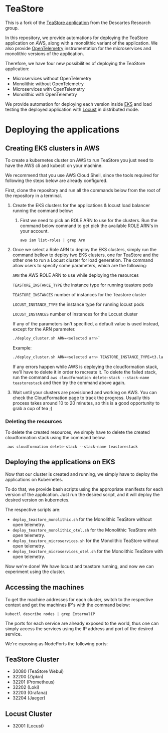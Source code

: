 # TeaStore

This is a fork of the [TeaStore application](https://github.com/DescartesResearch/TeaStore) from the Descartes Research group.

In this repository, we provide automations for deploying the TeaStore application on AWS, along with a monolithic variant of the application.
We also provide [OpenTelemetry](https://opentelemetry.io/) instrumentation for the microservices and monolithic versions of the application.

Therefore, we have four new possibilities of deploying the TeaStore application:

- Microservices without OpenTelemetry
- Monolithic without OpenTelemetry
- Microservices with OpenTelemetry
- Monolithic with OpenTelemetry

We provide automation for deploying each version inside [EKS](https://aws.amazon.com/eks/) and load testing the deployed application
with [Locust](https://locust.io/) in distributed mode.

# Deploying the applications

## Creating EKS clusters in AWS

To create a kubernetes cluster on AWS to run TeaStore you just need to have the AWS cli and kubectl on your machine.

We recommend that you use AWS Cloud Shell, since the tools required for following the steps below are already configured.

First, clone the repository and run all the commands below from the root of the repository in a terminal.

1. Create the EKS clusters for the applications & locust load balancer running the command below:

   1. First we need to pick an ROLE ARN to use for the clusters.
      Run the command below command to get pick the available ROLE ARN's in your account.
      ```
      aws iam list-roles | grep Arn
      ```
2. Once we select a Role ARN to deploy the EKS clusters, simply run the command bellow to deploy
   two EKS clusters, one for TeaStore and the other one to run a Locust cluster for load generation.
   The command allow users to specify some parameters, which are the following:

   `ARN` the AWS ROLE ARN to use while deploying the resources

   `TEASTORE_INSTANCE_TYPE` the instance type for running teastore pods
   
   `TEASTORE_INSTANCES` number of instances for the Teastore cluster
   
   `LOCUST_INSTANCE_TYPE` the instance type for running locust pods
   
   `LOCUST_INSTANCES` number of instances for the Locust cluster
      
   If any of the parameters isn't specified, a default value is used instead, except for the ARN parameter.

   ```bash
   ./deploy_cluster.sh ARN=<selected arn>`
   ```
   
   Example:

   ```bash
   ./deploy_cluster.sh ARN=<selected arn> TEASTORE_INSTANCE_TYPE=t3.large LOCUST_INSTANCES=3`
   ```
   
   If any errors happen while AWS is deploying the cloudformation stack, we'll have to delete it in order to recreate it.
   To delete the failed stack, run the command  `aws cloudformation delete-stack --stack-name teastorestack` and then try the command above again.
   
2. Wait until your clusters are provisioned and working on AWS. You can check the CloudFormation page to track the progress.
   Usually this process takes around 10 to 20 minutes, so this is a good opportunity to grab a cup of tea ;)

### Deleting the resources

To delete the created resources, we simply have to delete the created cloudformation stack using the command below.

```
 aws cloudformation delete-stack --stack-name teastorestack
```


## Deploying the applications on EKS

Now that our cluster is created and running, we simply have to deploy the applications on Kubernetes.

To do that, we provide bash scripts using the appropriate manifests for each version of the application. Just run the desired
script, and it will deploy the desired version on kubernetes.

The respective scripts are:

- `deploy_teastore_monolithic.sh` for the Monolithic TeaStore without open telemetry.
- `deploy_teastore_monolithic_otel.sh` for the Monolithic TeaStore with open telemetry.
- `deploy_teastore_microservices.sh` for the Monolithic TeaStore without open telemetry.
- `deploy_teastore_microservices_otel.sh` for the Monolithic TeaStore with open telemetry.

Now we're done! We have locust and teastore running, and now we can experiment using the cluster.

## Accessing the machines

To get the machine addresses for each cluster, switch to the respective context and get the machines IP's with the command below:

`kubectl describe nodes | grep ExternalIP`

The ports for each service are already exposed to the world, thus one can simply access the services using the IP address and port of the desired service.

We're exposing as NodePorts the following ports:

## TeaStore Cluster

- 30080 (TeaStore Webui)
- 32200 (Zipkin)
- 32201 (Prometheus)
- 32202 (Loki)
- 32203 (Grafana)
- 32204 (Jaeger)

## Locust Cluster

- 32001 (Locust)

[//]: # ()
[//]: # ()
[//]: # (3. Now that the clusters are created, we can setup the applications inside Kubernetes. First, we need to authenticate with K8S.)

[//]: # ()
[//]: # (For that, we can issue the commands bellow to grab the `kubeconfig` files for both clusters.)

[//]: # ()
[//]: # (```)

[//]: # (aws eks update-kubeconfig --region <your-aws-region> --name teastore-cluster)

[//]: # (aws eks update-kubeconfig --region <your-aws-region> --name teastore-loadtester)

[//]: # (```)

[//]: # ()
[//]: # (4. List the created contexts with the `kubectl config get-contexts` command. The displayed ARN's are going to be used to select)

[//]: # (   the cluster in which we're going to deploy the applications. We'll use the teastore-cluster for running the teastore application)

[//]: # (   and the teastore-loadtester cluster for running locust.)

[//]: # ()
[//]: # (5. Activate the `teastore-cluster` context issuing the `kubectl config use-context <context name>` using the context name from the previous step.)

[//]: # ()
[//]: # (6. Deploy the Metrics Server with the [link]&#40;https://docs.aws.amazon.com/eks/latest/userguide/metrics-server.html&#41;)

[//]: # ()
[//]: # (7. Deploy OTEL infrastructure running `kubectl apply -f examples/kubernetes/otel-manifests/`)

[//]: # ()
[//]: # (8. Deploy TeaStore infrastructure running `kubectl apply -f examples/kubernetes/teastore-ribbon-otel.yaml`)

[//]: # ()
[//]: # (Now that we have TeaStore deployed, we can deploy Locust to load test our TeaStore deployment.)

[//]: # ()
[//]: # (9. Switch to the `teastore-loadtester` cluster.)

[//]: # ()
[//]: # (10. Deploy locust with the `kubectl apply -f examples/locust-kubernetes/`)

[//]: # ()
[//]: # ()
[//]: # ()
